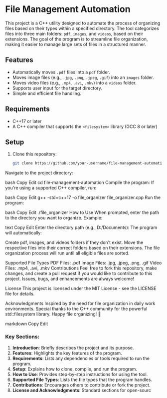 # File Management Automation

This project is a C++ utility designed to automate the process of organizing files based on their types within a specified directory. The tool categorizes files into three main folders: `pdf`, `images`, and `videos`, based on their extensions. The goal of the program is to streamline file organization, making it easier to manage large sets of files in a structured manner.

## Features

- Automatically moves `.pdf` files into a `pdf` folder.
- Moves image files (e.g., `.jpg`, `.png`, `.jpeg`, `.gif`) into an `images` folder.
- Moves video files (e.g., `.mp4`, `.avi`, `.mkv`) into a `videos` folder.
- Supports user input for the target directory.
- Simple and efficient file handling.

## Requirements

- C++17 or later
- A C++ compiler that supports the `<filesystem>` library (GCC 8 or later)
  
## Setup

1. Clone this repository:
   ```bash
   git clone https://github.com/your-username/file-management-automation.git
Navigate to the project directory:

bash
Copy
Edit
cd file-management-automation
Compile the program: If you're using a supported C++ compiler, run:

bash
Copy
Edit
g++ -std=c++17 -o file_organizer file_organizer.cpp
Run the program:

bash
Copy
Edit
./file_organizer
How to Use
When prompted, enter the path to the directory you want to organize. Example:

text
Copy
Edit
Enter the directory path (e.g., D:/Documents):
The program will automatically:

Create pdf, images, and videos folders if they don't exist.
Move the respective files into their correct folders based on their extensions.
The file organization process will run until all eligible files are sorted.

Supported File Types
PDF Files: .pdf
Image Files: .jpg, .jpeg, .png, .gif
Video Files: .mp4, .avi, .mkv
Contributions
Feel free to fork this repository, make changes, and create a pull request if you would like to contribute to this project. Issues, bugs, and enhancements are always welcome!

License
This project is licensed under the MIT License - see the LICENSE file for details.

Acknowledgments
Inspired by the need for file organization in daily work environments.
Special thanks to the C++ community for the powerful std::filesystem library.
Happy file organizing! 🚀

markdown
Copy
Edit

### Key Sections:
1. **Introduction**: Briefly describes the project and its purpose.
2. **Features**: Highlights the key features of the program.
3. **Requirements**: Lists any dependencies or tools required to run the program.
4. **Setup**: Explains how to clone, compile, and run the program.
5. **How to Use**: Provides step-by-step instructions for using the tool.
6. **Supported File Types**: Lists the file types that the program handles.
7. **Contributions**: Encourages others to contribute or fork the project.
8. **License and Acknowledgments**: Standard sections for open-sourc
